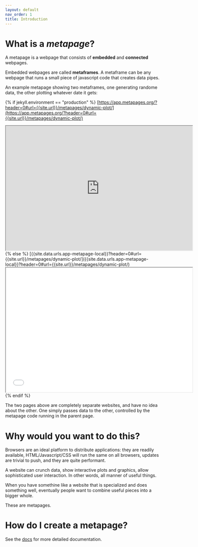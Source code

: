 ```yaml
---
layout: default
nav_order: 1
title: Introduction
---
```


# What is a *metapage*?

A metapage is a webpage that consists of **embedded** and **connected** webpages.

Embedded webpages are called **metaframes**. A metaframe can be any webpage that runs a small piece of javascript code that creates data pipes.

An example metapage showing two metaframes, one generating randome data, the other plotting whatever date it gets:


{% if jekyll.environment == "production" %}
  [https://app.metapages.org/?header=0#url={{site.url}}/metapages/dynamic-plot/](https://app.metapages.org/?header=0#url={{site.url}}/metapages/dynamic-plot/)
  <iframe src="https://app.metapages.org/?header=0#url={{site.url}}/metapages/dynamic-plot/" style="width:600px;height:400px"></iframe>
{% else %}
  [{{site.data.urls.app-metapage-local}}?header=0#url={{site.url}}/metapages/dynamic-plot/]({{site.data.urls.app-metapage-local}}?header=0#url={{site.url}}/metapages/dynamic-plot/)
  <iframe src="{{site.data.urls.app-metapage-local}}?header=0#url={{site.url}}/metapages/dynamic-plot/" style="width:600px;height:400px"></iframe>
{% endif %}

The two pages above are completely separate websites, and have no idea about the other. One simply passes data to the other, controlled by the metapage code running in the parent page.

# Why would you want to do this?

Browsers are an ideal platform to distribute applications: they are readily available, HTML/Javascript/CSS will run the same on all browsers, updates are trivial to push, and they are quite performant.

A website can crunch data, show interactive plots and graphics, allow sophisticated user interaction. In other words, all manner of useful things.

When you have somethine like a website that is specialized and does something well, eventually people want to combine useful pieces into a bigger whole.

These are metapages.

# How do I create a metapage?

See the <a href="{{site.baseurl}}/documentation/">docs</a> for more detailed documentation.



